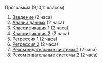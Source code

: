 Программа (9,10,11 классы)

1. [Введение](01_introduction.ipynb) (2 часа)
2. [Анализ данных](02_data_analysis.ipynb) (2 часа)
3. [Классификация 1](03_classification_1.ipynb) (2 часа)
4. [Классификация 2](04_classification_2.ipynb) (2 часа)
5. [Регрессия 1](05_regression_1.ipynb) (2 часа)
6. [Регрессия 2](06_regression_2.ipynb) (2 часа)
7. [Рекомендательные системы 1](07_recsys_1.ipynb) (2 часа)
8. [Рекомендательные системы 2](08_recsys_2.ipynb) (2 часа)
